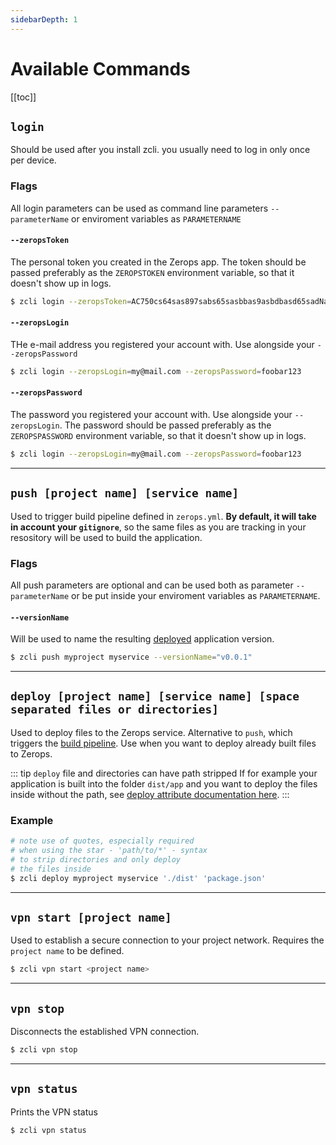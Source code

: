 ```yaml
---
sidebarDepth: 1
---
```


# Available Commands

[[toc]]

## `login`

Should be used after you install zcli. you usually need to log in only once per device.

### Flags

All login parameters can be used as command line parameters `--parameterName` or enviroment variables as `PARAMETERNAME`

#### `--zeropsToken`

The personal token you created in the Zerops app. The token should be passed preferably as the `ZEROPSTOKEN` environment variable, so that it doesn't show up in logs.

```bash
$ zcli login --zeropsToken=AC750cs64sas897sabs65sasbbas9asbdbasd65sadNa
```

#### `--zeropsLogin`

THe e-mail address you registered your account with. Use alongside your `--zeropsPassword`

```bash
$ zcli login --zeropsLogin=my@mail.com --zeropsPassword=foobar123
```

#### `--zeropsPassword`

The password you registered your account with. Use alongside your `--zeropsLogin`. The password should be passed preferably as the `ZEROPSPASSWORD` environment variable, so that it doesn't show up in logs.

```bash
$ zcli login --zeropsLogin=my@mail.com --zeropsPassword=foobar123
```

---

## `push [project name] [service name]`

Used to trigger build pipeline defined in `zerops.yml`. **By default, it will take in account your `gitignore`**, so the same files as you are tracking in your resository will be used to build the application.

### Flags

All push parameters are optional and can be used both as parameter `--parameterName` or be put inside your enviroment variables as `PARAMETERNAME`.

#### `--versionName`

Will be used to name the resulting [deployed](/documentation/deploy/how-deploy-works.html) application version.

```bash
$ zcli push myproject myservice --versionName="v0.0.1"
```

---

## `deploy [project name] [service name] [space separated files or directories]`

Used to deploy files to the Zerops service. Alternative to `push`, which triggers the [build pipeline](/documentation/build/how-zerops-build-works.html). Use when you want to deploy already built files to Zerops.

::: tip `deploy` file and directories can have path stripped
If for example your application is built into the folder `dist/app` and you want to deploy the files inside without the path, see [deploy attribute documentation here](/documentation/build/build-config.html#deploy-paths-configurations).
:::

### Example
```bash
# note use of quotes, especially required
# when using the star - 'path/to/*' - syntax
# to strip directories and only deploy
# the files inside
$ zcli deploy myproject myservice './dist' 'package.json'
```

---

## `vpn start [project name]`

Used to establish a secure connection to your project network. Requires the `project name` to be defined.

```bash
$ zcli vpn start <project name>
```

---

## `vpn stop`

Disconnects the established VPN connection.

```bash
$ zcli vpn stop
```

---

## `vpn status`

Prints the VPN status

```bash
$ zcli vpn status
```

